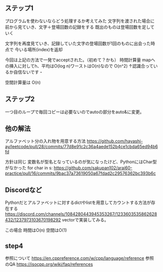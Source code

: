 ## ステップ1
プログラムを使わないならどう処理するか考えてみた
文字列を渡された場合に前から見ていき、文字＋登場回数の記録をする
既出のものは登場回数を足していく

文字列を再度見ていき、記録していた文字の登場回数が1回のものに出会った時点で
今いる場所(index)を返却

今回は上記の方法で一発でacceptされた。（初めて？かも）
時間計算量
mapへの挿入に対してh、平均はO(log n)ワーストはO(n)なので
O(n^2)
↑認識合っているか自信ないです・

空間計算量は
O(n)

## ステップ2
一つ目のループで毎回コピーは必要ないのでautoの部分をauto&に変更。

## 他の解法
アルファベット分の入れ物を用意する方法
https://github.com/hayashi-ay/leetcode/pull/28/commits/77d8e91c2c36a4aede152b4ce1cbda65ed94b6fd

方針は同じ
変数名が型名となっているのが気になったけど、PythonにはChar型がなかった
for char in s:
https://github.com/sakupan102/arai60-practice/pull/16/commits/9bac37a73619050a67fdad2c29576362bc393b6c

## Discordなど
Pythonだとアルファベットに対するdictやlistを用意してカウントする方法が存在する
https://discord.com/channels/1084280443945353267/1233603535862628432/1237973103670198292
vectorで実装してみる。

この場合
時間はO(n)
空間はO(1)

## step4
参照について
https://en.cppreference.com/w/cpp/language/reference
参照のQA
https://isocpp.org/wiki/faq/references